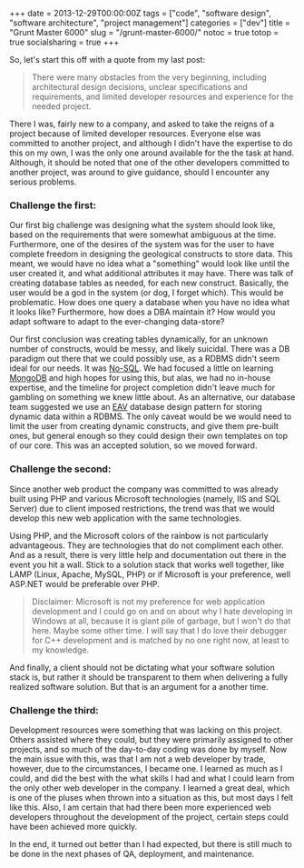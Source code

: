 +++
date = 2013-12-29T00:00:00Z
tags = ["code", "software design", "software architecture", "project management"]
categories = ["dev"]
title = "Grunt Master 6000"
slug = "/grunt-master-6000/"
notoc = true
totop = true
socialsharing = true
+++

So, let's start this off with a quote from my last post:

> There were many obstacles from the very beginning, including architectural design decisions, unclear specifications and requirements, and limited developer resources and experience for the needed project.

There I was, fairly new to a company, and asked to take the reigns of a project because of limited developer resources. Everyone else was committed to another project, and although I didn't have the expertise to do this on my own, I was the only one around available for the the task at hand. Although, it should be noted that one of the other developers committed to another project, was around to give guidance, should I encounter any serious problems.

### Challenge the first:

Our first big challenge was designing what the system should look like, based on the requirements that were somewhat ambiguous at the time. Furthermore, one of the desires of the system was for the user to have complete freedom in designing the geological constructs to store data. This meant, we would have no idea what a "something" would look like until the user created it, and what additional attributes it may have. There was talk of creating database tables as needed, for each new construct. Basically, the user would be a god in the system (or dog, I forget which). This would be problematic. How does one query a database when you have no idea what it looks like? Furthermore, how does a DBA maintain it? How would you adapt software to adapt to the ever-changing data-store?

Our first conclusion was creating tables dynamically, for an unknown number of constructs, would be messy, and likely suicidal. There was a DB paradigm out there that we could possibly use, as a RDBMS didn't seem ideal for our needs. It was [No-SQL](http://en.wikipedia.org/wiki/NoSQL). We had focused a little on learning [MongoDB](http://www.mongodb.org/) and high hopes for using this, but alas, we had no in-house expertise, and the timeline for project completion didn't leave much for gambling on something we knew little about. As an alternative, our database team suggested we use an [EAV](http://en.wikipedia.org/wiki/Entity%E2%80%93attribute%E2%80%93value_model) database design pattern for storing dynamic data within a RDBMS. The only caveat would be we would need to limit the user from creating dynamic constructs, and give them pre-built ones, but general enough so they could design their own templates on top of our core. This was an accepted solution, so we moved forward.

### Challenge the second:

Since another web product the company was committed to was already built using PHP and various Microsoft technologies (namely, IIS and SQL Server) due to client imposed restrictions, the trend was that we would develop this new web application with the same technologies.

Using PHP, and the Microsoft colors of the rainbow is not particularly advantageous. They are technologies that do not compliment each other. And as a result, there is very little help and documentation out there in the event you hit a wall. Stick to a solution stack that works well together, like LAMP (Linux, Apache, MySQL, PHP) or if Microsoft is your preference, well ASP.NET would be preferable over PHP.

> Disclaimer: Microsoft is not my preference for web application development and I could go on and on about why I hate developing in Windows at all, because it is giant pile of garbage, but I won't do that here. Maybe some other time. I will say that I do love their debugger for C++ development and is matched by no one right now, at least to my knowledge.

And finally, a client should not be dictating what your software solution stack is, but rather it should be transparent to them when delivering a fully realized software solution. But that is an argument for a another time. 

### Challenge the third:

Development resources were something that was lacking on this project. Others assisted where they could, but they were primarily assigned to other projects, and so much of the day-to-day coding was done by myself. Now the main issue with this, was that I am not a web developer by trade, however, due to the circumstances, I became one. I learned as much as I could, and did the best with the what skills I had and what I could learn from the only other web developer in the company. I learned a great deal, which is one of the pluses when thrown into a situation as this, but most days I felt like this. Also, I am certain that had there been more experienced web developers throughout the development of the project, certain steps could have been achieved more quickly.

In the end, it turned out better than I had expected, but there is still much to be done in the next phases of QA, deployment, and maintenance.